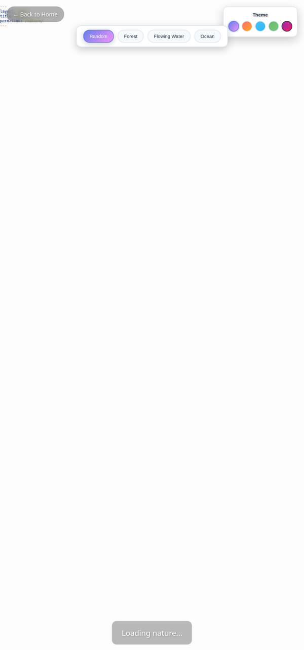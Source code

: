 ```yaml
---
layout: page
title: Nature
permalink: /nature/
---
```


<style>
:root {
  /* Primary Color Palette */
  --primary-purple: #667eea;
  --primary-pink: #f093fb;
  --accent-blue: #4facfe;
  --accent-green: #43e97b;
  --accent-orange: #fa709a;
  
  /* Background Gradients */
  --gradient-primary: linear-gradient(135deg, var(--primary-purple) 0%, var(--primary-pink) 100%);
  --gradient-secondary: linear-gradient(135deg, var(--accent-blue) 0%, var(--accent-green) 100%);
  --gradient-warm: linear-gradient(135deg, var(--accent-orange) 0%, var(--primary-pink) 100%);
  
  /* Text Colors */
  --text-primary: #2d3748;
  --text-secondary: #4a5568;
  --text-light: #718096;
  --text-white: #ffffff;
  
  /* Background Colors */
  --bg-primary: #ffffff;
  --bg-secondary: #f7fafc;
  --bg-accent: #edf2f7;
  
  /* Border Colors */
  --border-primary: #e2e8f0;
  --border-accent: #cbd5e0;
  --border-pink: #ffb6c1;
  
  /* Shadow Colors */
  --shadow-light: rgba(0, 0, 0, 0.1);
  --shadow-medium: rgba(0, 0, 0, 0.2);
  --shadow-heavy: rgba(0, 0, 0, 0.3);
}

/* Theme: Sunset */
[data-theme="sunset"] {
  --primary-purple: #ff6b6b;
  --primary-pink: #ffa726;
  --accent-blue: #ff7043;
  --accent-green: #ffb74d;
  --accent-orange: #ff8a65;
  --gradient-primary: linear-gradient(135deg, #ff6b6b 0%, #ffa726 100%);
  --gradient-secondary: linear-gradient(135deg, #ff7043 0%, #ffb74d 100%);
}

/* Theme: Ocean */
[data-theme="ocean"] {
  --primary-purple: #4fc3f7;
  --primary-pink: #29b6f6;
  --accent-blue: #26c6da;
  --accent-green: #4dd0e1;
  --accent-orange: #00bcd4;
  --gradient-primary: linear-gradient(135deg, #4fc3f7 0%, #29b6f6 100%);
  --gradient-secondary: linear-gradient(135deg, #26c6da 0%, #4dd0e1 100%);
}

/* Theme: Forest */
[data-theme="forest"] {
  --primary-purple: #66bb6a;
  --primary-pink: #81c784;
  --accent-blue: #4caf50;
  --accent-green: #66bb6a;
  --accent-orange: #8bc34a;
  --gradient-primary: linear-gradient(135deg, #66bb6a 0%, #81c784 100%);
  --gradient-secondary: linear-gradient(135deg, #4caf50 0%, #66bb6a 100%);
}

/* Theme: Dark */
[data-theme="dark"] {
  --primary-purple: #9c27b0;
  --primary-pink: #e91e63;
  --accent-blue: #3f51b5;
  --accent-green: #4caf50;
  --accent-orange: #ff9800;
  --text-primary: #ffffff;
  --text-secondary: #e0e0e0;
  --text-light: #bdbdbd;
  --bg-primary: #1a1a1a;
  --bg-secondary: #2d2d2d;
  --bg-accent: #404040;
  --border-primary: #404040;
  --border-accent: #555555;
  --gradient-primary: linear-gradient(135deg, #9c27b0 0%, #e91e63 100%);
  --gradient-secondary: linear-gradient(135deg, #3f51b5 0%, #4caf50 100%);
}

body {
  margin: 0;
  padding: 0;
  height: 100vh;
  background-size: cover;
  background-position: center;
  background-repeat: no-repeat;
  background-attachment: fixed;
  font-family: 'Segoe UI', Tahoma, Geneva, Verdana, sans-serif;
  color: var(--text-white);
  text-shadow: 2px 2px 4px var(--shadow-heavy);
  transition: all 0.3s ease;
}

.content {
  position: absolute;
  top: 50%;
  left: 50%;
  transform: translate(-50%, -50%);
  text-align: center;
  z-index: 10;
}

.back-link {
  position: absolute;
  top: 20px;
  left: 20px;
  color: var(--text-white);
  text-decoration: none;
  font-size: 18px;
  background: var(--shadow-heavy);
  padding: 12px 20px;
  border-radius: 25px;
  transition: all 0.3s ease;
  backdrop-filter: blur(10px);
  border: 1px solid rgba(255, 255, 255, 0.2);
}

.back-link:hover {
  background: var(--gradient-primary);
  transform: translateY(-2px);
  box-shadow: 0 8px 20px var(--shadow-medium);
}

.loading {
  font-size: 24px;
  opacity: 0.9;
  background: var(--shadow-heavy);
  padding: 20px 30px;
  border-radius: 15px;
  backdrop-filter: blur(10px);
  border: 1px solid rgba(255, 255, 255, 0.2);
}

.page-title {
  position: absolute;
  top: 20px;
  right: 20px;
  background: var(--shadow-heavy);
  padding: 12px 20px;
  border-radius: 25px;
  backdrop-filter: blur(10px);
  border: 1px solid rgba(255, 255, 255, 0.2);
  font-size: 16px;
  font-weight: 600;
}

/* Theme Switcher */
.theme-switcher {
  position: fixed;
  top: 20px;
  right: 20px;
  background: var(--bg-primary);
  border-radius: 15px;
  padding: 15px;
  box-shadow: 0 10px 30px var(--shadow-medium);
  border: 2px solid var(--border-primary);
  z-index: 1000;
  transition: all 0.3s ease;
}

.theme-switcher h3 {
  margin: 0 0 10px 0;
  color: var(--text-primary);
  font-size: 14px;
  text-align: center;
}

.theme-buttons {
  display: flex;
  gap: 8px;
  flex-wrap: wrap;
  justify-content: center;
}

.theme-btn {
  width: 30px;
  height: 30px;
  border-radius: 50%;
  border: 2px solid var(--border-primary);
  cursor: pointer;
  transition: all 0.3s ease;
  position: relative;
}

.theme-btn:hover {
  transform: scale(1.1);
  box-shadow: 0 4px 12px var(--shadow-medium);
}

.theme-btn.active {
  border-color: var(--primary-purple);
  box-shadow: 0 0 0 3px rgba(102, 126, 234, 0.2);
}

.theme-btn[data-theme="default"] { background: linear-gradient(135deg, #667eea 0%, #f093fb 100%); }
.theme-btn[data-theme="sunset"] { background: linear-gradient(135deg, #ff6b6b 0%, #ffa726 100%); }
.theme-btn[data-theme="ocean"] { background: linear-gradient(135deg, #4fc3f7 0%, #29b6f6 100%); }
.theme-btn[data-theme="forest"] { background: linear-gradient(135deg, #66bb6a 0%, #81c784 100%); }
.theme-btn[data-theme="dark"] { background: linear-gradient(135deg, #9c27b0 0%, #e91e63 100%); }

/* Cookie Consent */
.cookie-consent {
  position: fixed;
  bottom: 20px;
  left: 20px;
  right: 20px;
  background: var(--bg-primary);
  border-radius: 15px;
  padding: 20px;
  box-shadow: 0 10px 30px var(--shadow-medium);
  border: 2px solid var(--border-primary);
  z-index: 1001;
  max-width: 500px;
  margin: 0 auto;
  display: none;
}

.cookie-consent.show {
  display: block;
}

.cookie-consent h3 {
  margin: 0 0 10px 0;
  color: var(--text-primary);
  font-size: 16px;
}

.cookie-consent p {
  margin: 0 0 15px 0;
  color: var(--text-secondary);
  font-size: 14px;
  line-height: 1.5;
}

.cookie-buttons {
  display: flex;
  gap: 10px;
  justify-content: flex-end;
}

.cookie-btn {
  padding: 8px 16px;
  border-radius: 20px;
  border: none;
  cursor: pointer;
  font-size: 14px;
  font-weight: 500;
  transition: all 0.3s ease;
}

.cookie-btn.accept {
  background: var(--gradient-primary);
  color: var(--text-white);
}

.cookie-btn.reject {
  background: var(--bg-secondary);
  color: var(--text-primary);
  border: 2px solid var(--border-primary);
}

.cookie-btn:hover {
  transform: translateY(-2px);
  box-shadow: 0 4px 12px var(--shadow-medium);
}

@media (max-width: 768px) {
  .theme-switcher {
    top: 10px;
    right: 10px;
    padding: 10px;
  }
  
  .theme-buttons {
    gap: 5px;
  }
  
  .theme-btn {
    width: 25px;
    height: 25px;
  }
  
  .cookie-consent {
    left: 10px;
    right: 10px;
    bottom: 10px;
  }
  
  .cookie-buttons {
    flex-direction: column;
  }
}

.group-switcher {
  position: absolute;
  top: 80px;
  left: 50%;
  transform: translateX(-50%);
  z-index: 1002;
  display: flex;
  gap: 12px;
  background: var(--bg-primary);
  border-radius: 15px;
  padding: 12px 20px;
  box-shadow: 0 8px 24px var(--shadow-medium);
  border: 2px solid var(--border-primary);
  transition: all 0.3s ease;
}

.group-btn {
  background: var(--bg-secondary);
  color: var(--text-primary);
  border: 2px solid var(--border-primary);
  border-radius: 20px;
  padding: 10px 18px;
  font-size: 15px;
  font-weight: 500;
  cursor: pointer;
  transition: all 0.3s ease;
  outline: none;
}

.group-btn.active, .group-btn:focus {
  background: var(--gradient-primary);
  color: var(--text-white);
  border-color: var(--primary-purple);
  box-shadow: 0 4px 16px var(--shadow-medium);
}

.group-btn:hover {
  background: var(--gradient-secondary);
  color: var(--text-white);
  border-color: var(--accent-blue);
}

@media (max-width: 768px) {
  .group-switcher {
    top: 65px;
    padding: 8px 6px;
    gap: 6px;
  }
  .group-btn {
    padding: 7px 10px;
    font-size: 13px;
  }
}
</style>

<a href="/" class="back-link">← Back to Home</a>
<div class="page-title">🌿 Nature</div>

<!-- Group Switcher -->
<div class="group-switcher" id="groupSwitcher">
  <button class="group-btn active" data-group="random">Random</button>
  <button class="group-btn" data-group="forest">Forest</button>
  <button class="group-btn" data-group="flowingWater">Flowing Water</button>
  <button class="group-btn" data-group="ocean">Ocean</button>
</div>

<div class="content">
  <div class="loading">Loading nature...</div>
</div>

<!-- Theme Switcher -->
<div class="theme-switcher">
  <h3>Theme</h3>
  <div class="theme-buttons">
    <div class="theme-btn active" data-theme="default" title="Default"></div>
    <div class="theme-btn" data-theme="sunset" title="Sunset"></div>
    <div class="theme-btn" data-theme="ocean" title="Ocean"></div>
    <div class="theme-btn" data-theme="forest" title="Forest"></div>
    <div class="theme-btn" data-theme="dark" title="Dark"></div>
  </div>
</div>

<!-- Cookie Consent -->
<div class="cookie-consent" id="cookieConsent">
  <h3>🍪 Cookie Notice</h3>
  <p>This website uses cookies to save your theme preference and improve your experience. We only store your theme choice and don't track any personal information.</p>
  <div class="cookie-buttons">
    <button class="cookie-btn reject" onclick="rejectCookies()">Reject</button>
    <button class="cookie-btn accept" onclick="acceptCookies()">Accept</button>
  </div>
</div>

<script>
// Curated lists of nature-themed gifs
const forestCinemagraphs = [
  "https://i.pinimg.com/originals/60/d8/44/60d844679e07db517c19fdc5dd7af089.gif",
  "https://i.pinimg.com/originals/92/cd/fc/92cdfc9bdebc53a747331999b6933734.gif",
  "https://i.pinimg.com/originals/fc/5f/2c/fc5f2cbfc8b3f89af197a02aaef345c3.gif",
];
const flowingWaterCinemagraphs = [
  "https://livingstills.nl/wp-content/uploads/2020/11/waterfall_mist.gif",
  "https://64.media.tumblr.com/c74ed91f169aea9552d8d1a38d245cbd/tumblr_ntr9fsF71S1upvbufo1_540.gif",
  "https://mir-s3-cdn-cf.behance.net/project_modules/source/1aacd211481791.560f867dabbbd.gif",
];
const oceanCinemagraphs = [
  "https://www.theodysseyonline.com/media-library/image.gif?id=10746909&width=800&quality=80",
];
const natureGroups = {
  random: [...forestCinemagraphs, ...flowingWaterCinemagraphs, ...oceanCinemagraphs],
  forest: forestCinemagraphs,
  flowingWater: flowingWaterCinemagraphs,
  ocean: oceanCinemagraphs
};
let currentGroup = 'random';

// Cookie management functions
function setCookie(name, value, days) {
  const expires = new Date();
  expires.setTime(expires.getTime() + (days * 24 * 60 * 60 * 1000));
  document.cookie = name + "=" + value + ";expires=" + expires.toUTCString() + ";path=/";
}
function getCookie(name) {
  const nameEQ = name + "=";
  const ca = document.cookie.split(';');
  for(let i = 0; i < ca.length; i++) {
    let c = ca[i];
    while (c.charAt(0) === ' ') c = c.substring(1, c.length);
    if (c.indexOf(nameEQ) === 0) return c.substring(nameEQ.length, c.length);
  }
  return null;
}
function deleteCookie(name) {
  document.cookie = name + "=;expires=Thu, 01 Jan 1970 00:00:00 UTC;path=/;";
}
// Theme management
function setTheme(theme) {
  document.documentElement.setAttribute('data-theme', theme);
  document.querySelectorAll('.theme-btn').forEach(btn => btn.classList.remove('active'));
  document.querySelector(`[data-theme="${theme}"]`).classList.add('active');
  if (getCookie('cookiesAccepted') === 'true') {
    setCookie('theme', theme, 365);
  }
}
function loadTheme() {
  const savedTheme = getCookie('theme');
  if (savedTheme) setTheme(savedTheme);
}
// Cookie consent management
function showCookieConsent() {
  if (!getCookie('cookiesAccepted') && !getCookie('cookiesRejected')) {
    document.getElementById('cookieConsent').classList.add('show');
  }
}
function acceptCookies() {
  setCookie('cookiesAccepted', 'true', 365);
  document.getElementById('cookieConsent').classList.remove('show');
  const currentTheme = document.documentElement.getAttribute('data-theme') || 'default';
  setCookie('theme', currentTheme, 365);
}
function rejectCookies() {
  setCookie('cookiesRejected', 'true', 365);
  document.getElementById('cookieConsent').classList.remove('show');
  deleteCookie('theme');
}
// Nature background logic
function getRandomGifFromGroup(group) {
  const arr = natureGroups[group] || natureGroups['random'];
  if (!arr.length) return '';
  const idx = Math.floor(Math.random() * arr.length);
  return arr[idx];
}
function setNatureBackground(group) {
  const gif = getRandomGifFromGroup(group);
  document.body.style.backgroundImage = gif ? `url('${gif}')` : '';
}
function setActiveGroupBtn(group) {
  document.querySelectorAll('.group-btn').forEach(btn => {
    if (btn.getAttribute('data-group') === group) {
      btn.classList.add('active');
    } else {
      btn.classList.remove('active');
    }
  });
}
window.addEventListener('load', function() {
  setNatureBackground(currentGroup);
  setTimeout(() => {
    const loadingElement = document.querySelector('.loading');
    if (loadingElement) loadingElement.style.display = 'none';
  }, 1000);
});
document.addEventListener('DOMContentLoaded', function() {
  showCookieConsent();
  loadTheme();
  document.querySelectorAll('.theme-btn').forEach(btn => {
    btn.addEventListener('click', function() {
      const theme = this.getAttribute('data-theme');
      setTheme(theme);
    });
  });
  document.querySelectorAll('.group-btn').forEach(btn => {
    btn.addEventListener('click', function(e) {
      e.stopPropagation();
      const group = this.getAttribute('data-group');
      currentGroup = group;
      setActiveGroupBtn(group);
      setNatureBackground(group);
    });
  });
});
document.addEventListener('click', function(e) {
  if (
    e.target.classList.contains('back-link') ||
    e.target.closest('.theme-switcher') ||
    e.target.closest('.cookie-consent') ||
    e.target.closest('.group-switcher')
  ) {
    return;
  }
  setNatureBackground('random');
  setActiveGroupBtn('random');
  currentGroup = 'random';
});
</script> 